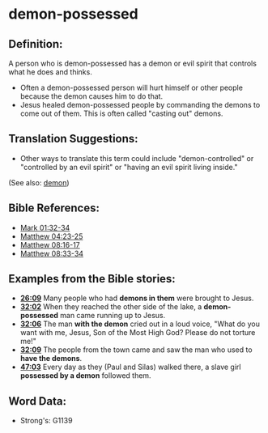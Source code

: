 # demon-possessed #

## Definition: ##

A person who is demon-possessed has a demon or evil spirit that controls what he does and thinks.

 * Often a demon-possessed person will hurt himself or other people because the demon causes him to do that.
 * Jesus healed demon-possessed people by commanding the demons to come out of them. This is often called "casting out" demons.

## Translation Suggestions: ##

 * Other ways to translate this term could include "demon-controlled" or "controlled by an evil spirit" or "having an evil spirit living inside."

(See also: [demon](demon.md))

## Bible References: ##

* [Mark 01:32-34](rc://en/tn/help/mrk/01/32)
* [Matthew 04:23-25](rc://en/tn/help/mat/04/23)
* [Matthew 08:16-17](rc://en/tn/help/mat/08/16)
* [Matthew 08:33-34](rc://en/tn/help/mat/08/33)

## Examples from the Bible stories: ##

 * __[26:09](rc://en/tn/help/obs/26/09)__ Many people who had __demons in them__  were brought to Jesus.
 * __[32:02](rc://en/tn/help/obs/32/02)__ When they reached the other side of the lake, a __demon-possessed__  man came running up to Jesus.
 * __[32:06](rc://en/tn/help/obs/32/06)__ The man __with the demon__  cried out in a loud voice, "What do you want with me, Jesus, Son of the Most High God? Please do not torture me!"
 * __[32:09](rc://en/tn/help/obs/32/09)__ The people from the town came and saw the man who used to __have the demons__.
 * __[47:03](rc://en/tn/help/obs/47/03)__ Every day as they (Paul and Silas) walked there, a slave girl __possessed by a demon__ followed them.

## Word Data: ##

* Strong's: G1139
